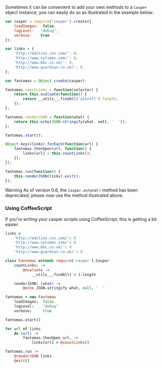Sometimes it can be convenient to add your own methods to a `Casper`
object instance; you can easily do so as illustrated in the example
below:

```javascript
var casper = require('casper').create({
    loadImages:  false,
    logLevel:   "debug",
    verbose:    true
});

var links = {
    'http://edition.cnn.com/': 0,
    'http://www.nytimes.com/': 0,
    'http://www.bbc.co.uk/': 0,
    'http://www.guardian.co.uk/': 0
};

var fantomas = Object.create(casper);

fantomas.countLinks = function(selector) {
    return this.evaluate(function() {
        return __utils__.findAll('a[href]').length;
    });
};

fantomas.renderJSON = function(what) {
    return this.echo(JSON.stringify(what, null, '  '));
};

fantomas.start();

Object.keys(links).forEach(function(url) {
    fantomas.thenOpen(url, function() {
        links[url] = this.countLinks();
    });
});

fantomas.run(function() {
    this.renderJSON(links).exit();
});
```

Warning As of version 0.6, the `Casper.extend()` method has been
deprecated; please now use the method illustrated above.

### Using CoffeeScript

If you're writing your casper scripts using CoffeeScript, this is
getting a bit easier:

```coffeescript
links =
    'http://edition.cnn.com/': 0
    'http://www.nytimes.com/': 0
    'http://www.bbc.co.uk/': 0
    'http://www.guardian.co.uk/': 0

class Fantomas extends require('casper').Casper
    countLinks: ->
        @evaluate ->
            __utils__.findAll('a').length

    renderJSON: (what) ->
        @echo JSON.stringify what, null, '  '

fantomas = new Fantomas
    loadImages:  false
    logLevel:    "debug"
    verbose:     true

fantomas.start()

for url of links
    do (url) ->
        fantomas.thenOpen url, ->
            links[url] = @countLinks()

fantomas.run ->
    @renderJSON links
    @exit()
```
